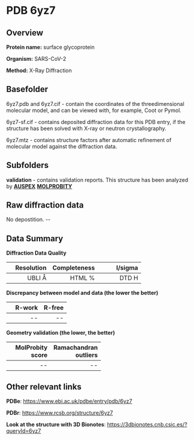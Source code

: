 # PDB 6yz7

## Overview

**Protein name:** surface glycoprotein

**Organism:** SARS-CoV-2

**Method:** X-Ray Diffraction

## Basefolder

6yz7.pdb and 6yz7.cif - contain the coordinates of the threedimensional molecular model, and can be viewed with, for example, Coot or Pymol.

6yz7-sf.cif - contains deposited diffraction data for this PDB entry, if the structure has been solved with X-ray or neutron crystallography.

6yz7.mtz - contains structure factors after automatic refinement of molecular model against the diffraction data.

## Subfolders





**validation** - contains validation reports. This structure has been analyzed by [**AUSPEX**](https://github.com/thorn-lab/coronavirus_structural_task_force/tree/master/pdb/surface_glycoprotein/SARS-CoV-2/6yz7/validation/auspex)  [**MOLPROBITY**](https://github.com/thorn-lab/coronavirus_structural_task_force/tree/master/pdb/surface_glycoprotein/SARS-CoV-2/6yz7/validation/molprobity)  

## Raw diffraction data

No depostition. --<br> 

## Data Summary
**Diffraction Data Quality**

|   | Resolution | Completeness| I/sigma |
|---|-------------:|----------------:|--------------:|
|   |UBLI Å| HTML %|<img width=50/>DTD H|

**Discrepancy between model and data (the lower the better)**

|   | **R-work**| **R-free**   
|---|-------------:|----------------:|           
||--|--|

**Geometry validation (the lower, the better)**

|   |**MolProbity<br>score**| **Ramachandran<br>outliers** 
|---|-------------:|----------------:|
||--|--|

 

 



## Other relevant links 
**PDBe**:  https://www.ebi.ac.uk/pdbe/entry/pdb/6yz7
 
**PDBr**: https://www.rcsb.org/structure/6yz7 

**Look at the structure with 3D Bionotes**: https://3dbionotes.cnb.csic.es/?queryId=6yz7

